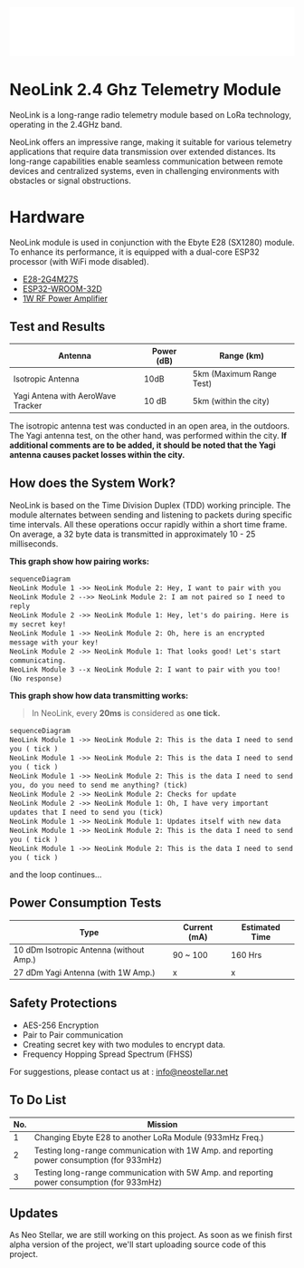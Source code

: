 
<div align="center"> <img src="NEOSTELLARlogov2.png" width="600"> </div>

# NeoLink 2.4 Ghz Telemetry Module

NeoLink is a long-range radio telemetry module based on LoRa technology, operating in the 2.4GHz band.

NeoLink offers an impressive range, making it suitable for various telemetry applications that require data transmission over extended distances. Its long-range capabilities enable seamless communication between remote devices and centralized systems, even in challenging environments with obstacles or signal obstructions.


# Hardware

NeoLink module is used in conjunction with the Ebyte E28 (SX1280) module. To enhance its performance, it is equipped with a dual-core ESP32 processor (with WiFi mode disabled).

 - <a href="https://www.cdebyte.com/products/E28-2G4M27S">E28-2G4M27S</a>
 - <a href="https://www.google.com/url?sa=t&rct=j&q=&esrc=s&source=web&cd=&cad=rja&uact=8&ved=2ahUKEwi-g5uzrJ-AAxVBVPEDHb4rBc4QFnoECA8QAQ&url=https%3A%2F%2Fwww.espressif.com%2Fsites%2Fdefault%2Ffiles%2Fdocumentation%2Fesp32-wroom-32d_esp32-wroom-32u_datasheet_en.pdf&usg=AOvVaw3UsvStCajXbJlvYkXPsawD&opi=89978449">ESP32-WROOM-32D</a>
 - <a href="https://www.renesas.com/us/en/products/rf-products/rf-amplifiers/f1475-1w-high-linearity-rf-amplifier-700mhz-2800mhz">1W RF Power Amplifier</a>

## Test and Results

| Antenna | Power (dB)|Range (km)|
|--|--|--|
| Isotropic Antenna | 10dB | 5km (Maximum Range Test)|
|Yagi Antena with AeroWave Tracker| 10 dB | 5km (within the city) |

The isotropic antenna test was conducted in an open area, in the outdoors. The Yagi antenna test, on the other hand, was performed within the city. **If additional comments are to be added, it should be noted that the Yagi antenna causes packet losses within the city.**

## How does the System Work?

NeoLink is based on the Time Division Duplex (TDD) working principle. The module alternates between sending and listening to packets during specific time intervals. All these operations occur rapidly within a short time frame. On average, a 32 byte data is transmitted in approximately 10 - 25 milliseconds.

**This graph show how pairing works:**

```mermaid
sequenceDiagram
NeoLink Module 1 ->> NeoLink Module 2: Hey, I want to pair with you
NeoLink Module 2 -->> NeoLink Module 2: I am not paired so I need to reply
NeoLink Module 2 ->> NeoLink Module 1: Hey, let's do pairing. Here is my secret key!
NeoLink Module 1 ->> NeoLink Module 2: Oh, here is an encrypted message with your key!
NeoLink Module 2 ->> NeoLink Module 1: That looks good! Let's start communicating.
NeoLink Module 3 --x NeoLink Module 2: I want to pair with you too! (No response)
```

**This graph show how data transmitting works:**

> In NeoLink, every **20ms** is considered as **one tick.**

```mermaid
sequenceDiagram
NeoLink Module 1 ->> NeoLink Module 2: This is the data I need to send you ( tick )
NeoLink Module 1 ->> NeoLink Module 2: This is the data I need to send you ( tick )
NeoLink Module 1 ->> NeoLink Module 2: This is the data I need to send you, do you need to send me anything? (tick)
NeoLink Module 2 ->> NeoLink Module 2: Checks for update
NeoLink Module 2 ->> NeoLink Module 1: Oh, I have very important updates that I need to send you (tick)
NeoLink Module 1 ->> NeoLink Module 1: Updates itself with new data
NeoLink Module 1 ->> NeoLink Module 2: This is the data I need to send you ( tick )
NeoLink Module 1 ->> NeoLink Module 2: This is the data I need to send you ( tick )
```
and the loop continues...

## Power Consumption Tests

| Type | Current (mA) | Estimated Time |
|--|--|--|
| 10 dDm Isotropic Antenna (without Amp.) | 90 ~ 100| 160 Hrs|
| 27 dDm Yagi Antenna (with 1W Amp.)  |x| x|


## Safety Protections

 - AES-256 Encryption
 - Pair to Pair communication
 - Creating secret key with two modules to encrypt data.
 - Frequency Hopping Spread Spectrum (FHSS)

For suggestions, please contact us at : info@neostellar.net

## To Do List

| No. | Mission |
|---|---|
| 1| Changing Ebyte E28 to another LoRa Module (933mHz Freq.)|
| 2 |Testing long-range communication with 1W Amp. and reporting power consumption (for 933mHz)|
| 3 |Testing long-range communication with 5W Amp. and reporting power consumption (for 933mHz)|

## Updates

As Neo Stellar, we are still working on this project. As soon as we finish first alpha version of the project, we'll start uploading source code of this project.
